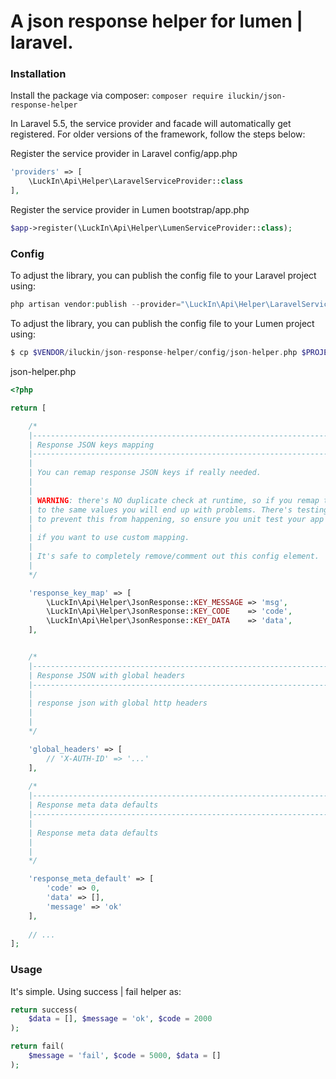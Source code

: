 # A json response helper for lumen | laravel.

### Installation

Install the package via composer: `composer require iluckin/json-response-helper`

In Laravel 5.5, the service provider and facade will automatically get registered. For older versions of the framework, follow the steps below:

Register the service provider in Laravel config/app.php

```php
'providers' => [
    \LuckIn\Api\Helper\LaravelServiceProvider::class
],
```

Register the service provider in Lumen bootstrap/app.php

```php
$app->register(\LuckIn\Api\Helper\LumenServiceProvider::class);
```

### Config

To adjust the library, you can publish the config file to your Laravel project using:
```php
php artisan vendor:publish --provider="\LuckIn\Api\Helper\LaravelServiceProvider"
```

To adjust the library, you can publish the config file to your Lumen project using:
```php
$ cp $VENDOR/iluckin/json-response-helper/config/json-helper.php $PROJECTDIR/config/json-helper.php
```

json-helper.php

```php
<?php

return [

    /*
	|--------------------------------------------------------------------------
	| Response JSON keys mapping
	|--------------------------------------------------------------------------
	|
	| You can remap response JSON keys if really needed.
	|
	|
	| WARNING: there's NO duplicate check at runtime, so if you remap two keys
	| to the same values you will end up with problems. There's testing trait
	| to prevent this from happening, so ensure you unit test your app !
	|
	| if you want to use custom mapping.
	|
	| It's safe to completely remove/comment out this config element.
	|
	*/

	'response_key_map' => [
        \LuckIn\Api\Helper\JsonResponse::KEY_MESSAGE => 'msg',
        \LuckIn\Api\Helper\JsonResponse::KEY_CODE    => 'code',
        \LuckIn\Api\Helper\JsonResponse::KEY_DATA    => 'data',
	],


    /*
	|--------------------------------------------------------------------------
	| Response JSON with global headers
	|--------------------------------------------------------------------------
	|
	| response json with global http headers
	|
	|
	*/

    'global_headers' => [
        // 'X-AUTH-ID' => '...'
    ],
    
    /*
    |--------------------------------------------------------------------------
    | Response meta data defaults
    |--------------------------------------------------------------------------
    |
    | Response meta data defaults
    |
    |
    */

    'response_meta_default' => [
        'code' => 0,
        'data' => [],
        'message' => 'ok'
    ],
    
    // ...
];
```

### Usage

It's simple. Using success | fail helper as:

```php
return success(
    $data = [], $message = 'ok', $code = 2000
);

return fail(
    $message = 'fail', $code = 5000, $data = []
);
```